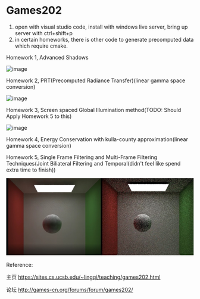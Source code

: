 # Games202

1. open with visual studio code, install with windows live server, bring up server with ctrl+shift+p
2. in certain homeworks, there is other code to generate precomputed data which require cmake. 

Homework 1, Advanced Shadows 

![image](https://github.com/tigershan1130/Games202/assets/39791762/3f4b77b5-ebbf-4e1c-8379-2cbc386e661b)

Homework 2, PRT(Precomputed Radiance Transfer)(linear gamma space conversion)

![image](https://github.com/tigershan1130/Games202/assets/39791762/fac7ef23-8d82-4a21-9702-f0cf514bdb40)

Homework 3, Screen spaced Global Illumination method(TODO: Should Apply Homework 5 to this)

![image](https://github.com/tigershan1130/Games202/assets/39791762/ac917108-ca7c-4ad6-b4ec-a380e9a0750f)

Homework 4, Energy Conservation with kulla-county approximation(linear gamma space conversion)



Homework 5, Single Frame Filtering and Multi-Frame Filtering Techniques(Joint Biliateral Filtering and Temporal(didn't feel like spend extra time to finish))

![alt text](https://github.com/tigershan1130/Games202/blob/main/hw5/BoxResults.jpg)

Reference:

主页 https://sites.cs.ucsb.edu/~lingqi/teaching/games202.html

论坛 http://games-cn.org/forums/forum/games202/
